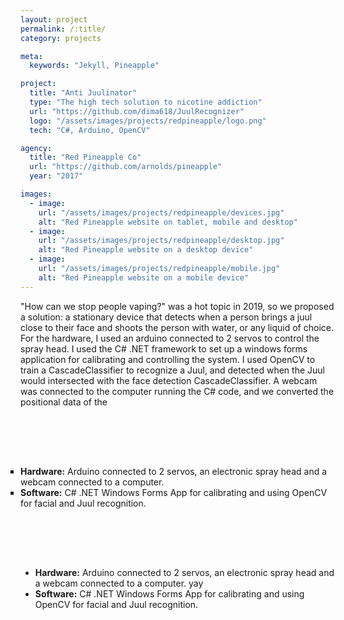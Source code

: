 ```yaml
---
layout: project
permalink: /:title/
category: projects

meta:
  keywords: "Jekyll, Pineapple"

project:
  title: "Anti Juulinator"
  type: "The high tech solution to nicotine addiction"
  url: "https://github.com/dima618/JuulRecognizer"
  logo: "/assets/images/projects/redpineapple/logo.png"
  tech: "C#, Arduino, OpenCV"

agency:
  title: "Red Pineapple Co"
  url: "https://github.com/arnolds/pineapple"
  year: "2017"

images:
  - image:
    url: "/assets/images/projects/redpineapple/devices.jpg"
    alt: "Red Pineapple website on tablet, mobile and desktop"
  - image:
    url: "/assets/images/projects/redpineapple/desktop.jpg"
    alt: "Red Pineapple website on a desktop device"
  - image:
    url: "/assets/images/projects/redpineapple/mobile.jpg"
    alt: "Red Pineapple website on a mobile device"
---
```

<p>"How can we stop people vaping?" was a hot topic in 2019, so we proposed a solution: a stationary device that detects when a person brings a juul close to their face and shoots the person with water, or any liquid of choice. For the hardware, I used an arduino connected to 2 servos to control the spray head. I used the C# .NET framework to set up a windows forms application for calibrating and controlling the system. I used OpenCV to train a CascadeClassifier to recognize a Juul, and detected when the Juul would intersected with the face detection CascadeClassifier. A webcam was connected to the computer running the C# code, and we converted the positional data of the </p>

<ul style="padding: 5rem 0 5rem; list-style-type: square;">
  <li><b>Hardware:</b> Arduino connected to 2 servos, an electronic spray head and a webcam connected to a computer.</li>
  <li><b>Software:</b> C# .NET Windows Forms App for calibrating and using OpenCV for facial and Juul recognition.</li>
</ul>

<ul>
  <li><b>Hardware:</b> Arduino connected to 2 servos, an electronic spray head and a webcam connected to a computer. yay</li>
  <li><b>Software:</b> C# .NET Windows Forms App for calibrating and using OpenCV for facial and Juul recognition.</li>
</ul>
